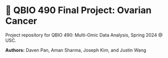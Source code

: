 # 🧬 QBIO 490 Final Project: Ovarian Cancer
Project repository for QBIO 490: Multi-Omic Data Analysis, Spring 2024 @ USC.

**Authors:** Daven Pan, Aman Sharma, Joseph Kim, and Justin Wang

